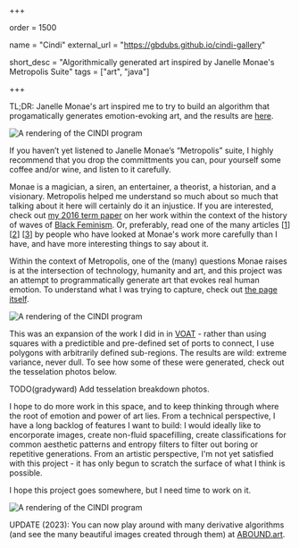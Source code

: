 +++

order = 1500

name = "Cindi"
external_url = "https://gbdubs.github.io/cindi-gallery"

short_desc = "Algorithmically generated art inspired by Janelle Monae's Metropolis Suite"
tags = ["art", "java"]

+++

TL;DR: Janelle Monae's art inspired me to try to build an algorithm that progamatically generates emotion-evoking art, and the results are [here](https://gbdubs.github.io/cindi-gallery/). 

![A rendering of the CINDI program](../img/CINDI1.png)

If you haven’t yet listened to Janelle Monae’s “Metropolis” suite, I highly recommend that you drop  the committments you can, pour yourself some coffee and/or wine, and listen to it carefully. 

Monae is a magician, a siren, an entertainer, a theorist, a historian, and a visionary. Metropolis helped me understand so much about so much that talking about it here will certainly do it an injustice. If you are interested, check out [my 2016 term paper](https://github.com/gbdubs/monae) on her work within the context of the history of waves of [Black Feminism](https://en.wikipedia.org/wiki/Black_feminism). Or, preferably, read one of the many articles [[1](https://medium.com/black-feminism/black-feminism-through-the-lens-of-janelle-monae-the-electric-lady-a0f917c547e7)] [[2](https://pqdtopen.proquest.com/doc/1545710995.html?FMT=AI)] [[3](https://repository.library.georgetown.edu/bitstream/handle/10822/760841/ZaGara_georgetown_0076M_12968.pdf?sequence=1&isAllowed=y)] by people who have looked at Monae's work more carefully than I have, and have more interesting things to say about it.

Within the context of Metropolis, one of the (many) questions Monae raises is at the intersection of technology, humanity and art, and this project was an attempt to programmatically generate art that evokes real human emotion. To understand what I was trying to capture, check out [the page itself](http://cindi.in).

![A rendering of the CINDI program](../img/CINDI2.png)

This was an expansion of the work I did in in [VOAT](../voat) - rather than using squares with a predictible and pre-defined set of ports to connect, I use polygons with arbitrarily defined sub-regions. The results are wild: extreme variance, never dull.  To see how some of these were generated, check out the tesselation photos below.

TODO(gradyward) Add tesselation breakdown photos.

I hope to do more work in this space, and to keep thinking through where the root of emotion and power of art lies. From a technical perspective, I have a long backlog of features I want to build: I would ideally like to encorporate images, create non-fluid spacefilling, create classifications for common aesthetic patterns and entropy filters to filter out boring or repetitive generations. From an artistic perspective, I'm not yet satisfied with this project - it has only begun to scratch the surface of what I think is possible. 

I hope this project goes somewhere, but I need time to work on it.

![A rendering of the CINDI program](../img/cindi.png)

UPDATE (2023): You can now play around with many derivative algorithms (and see the many beautiful images created through them) at [ABOUND.art](https://abound.art).